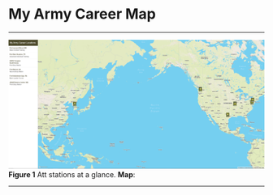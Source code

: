 # My Army Career Map
---
![alt text](/img/map.PNG)
**Figure 1** Att stations at a glance.
**Map**:
___
